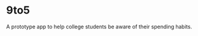 9to5
=================

A prototype app to help college students be aware of their spending habits.

